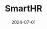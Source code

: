 ---  
layout: startup_page  
title: "SmartHR"  
id: "smarthr.co.jp"  
permalink: "/smarthrsmarthr.co.jp07012024/"  
website: "https://smarthr.co.jp/"  
funding_round: "Series E"  
funding_amount: "$140M"  
investors: "KKR, Teachers’ Ventures Growth, Light Street Capital, Sequoia Capital Global Equities, Whale Rock"  
about: "SmartHR is a cloud-based human resources and labor management software startup providing a SaaS platform to help enterprises manage and streamline human resources and operations. Its system of record approach leverages accurate employee data for rapid product deployment and efficient staff management. The company has seen strong demand and significant revenue growth, reaching $100 million ARR as of February 2024."  
markets: "SaaS, Human Resources, HR Tech"  
hq: "Tokyo, Tokyo, Japan"  
founded_year: "2013"  
linkedin: "https://www.linkedin.com/company/smarthrjp"  
twitter: "https://twitter.com/smarthr_jp"  
instagram: ""  
facebook: "https://www.facebook.com/kufuinc"  
crunchbase: "https://www.crunchbase.com/organization/smarthr-inc"  
pitchbook: "https://pitchbook.com/profiles/company/152838-28"  

date_display: "01-Jul-2024"  
date: "2024-07-01"

# SEO Optimization  
meta_title: "SmartHR - Series E Funding ($140M)"  
meta_description: "SmartHR, SmartHR is a cloud-based human resources and labor management software startup providing a SaaS platform to help enterprises manage and streamline hum..."  
meta_keywords: "SmartHR, SaaS, Human Resources, HR Tech, Series E funding"  
canonical_url: "https://startup.projectstartups.com/smarthrsmarthr.co.jp07012024/"  
---
